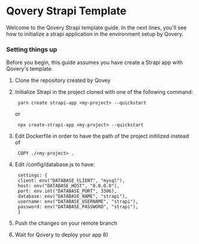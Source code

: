 # Qovery Strapi Template


Welcome to the Qovery Strapi template guide. In the next lines, you'll see how to initialize a strapi application in the environment setup by Qovery.

### Setting things up

Before you begin, this guide assumes you have create a Strapi app with Qovery's template.

1. Clone the repository created by Qovey
2. Initialize Strapi in the project cloned with one of the following command:

        yarn create strapi-app <my-project> --quickstart
  
      or
    
        npx create-strapi-app <my-project> --quickstart
    
3. Edit Dockerfile in order to have the path of the project initilized instead of 
  
        COPY ./<my-project> .
        
4. Edit <my-project>/config/database.js to have:

        settings: {
        client: env("DATABASE_CLIENT", "mysql"),
        host: env("DATABASE_HOST", "0.0.0.0"),
        port: env.int("DATABASE_PORT", 3306),
        database: env("DATABASE_NAME", "strapi"),
        username: env("DATABASE_USERNAME", "strapi"),
        password: env("DATABASE_PASSWORD", "strapi"),
        }
        
6. Push the changes on your remote branch
7. Wait for Qovery to deploy your app 8)
